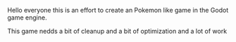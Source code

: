 
Hello everyone this is an effort to create an Pokemon like game in the Godot game engine.

This game nedds a bit of cleanup and a bit of optimization and a lot of work
